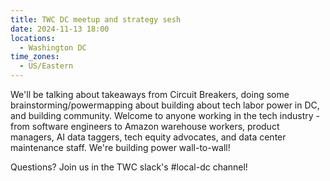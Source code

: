 ```yaml
---
title: TWC DC meetup and strategy sesh
date: 2024-11-13 18:00
locations:
  - Washington DC
time_zones:
  - US/Eastern
---
```

We'll be talking about takeaways from Circuit Breakers, doing some brainstorming/powermapping about building about tech labor power in DC, and building community. Welcome to anyone working in the tech industry - from software engineers to Amazon warehouse workers, product managers, AI data taggers, tech equity advocates, and data center maintenance staff. We're building power wall-to-wall! 

Questions? Join us in the TWC slack's #local-dc channel!
